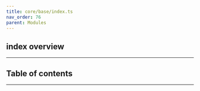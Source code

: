 ```yaml
---
title: core/base/index.ts
nav_order: 76
parent: Modules
---
```


## index overview

---

<h2 class="text-delta">Table of contents</h2>

---
